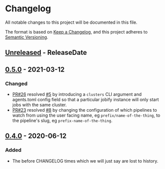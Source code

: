 # Changelog

All notable changes to this project will be documented in this file.

The format is based on [Keep a Changelog](https://keepachangelog.com/en/1.0.0/),
and this project adheres to [Semantic Versioning](https://semver.org/spec/v2.0.0.html).

<!-- next-header -->
## [Unreleased] - ReleaseDate
## [0.5.0] - 2021-03-12
### Changed
- [PR#26](https://github.com/EmbarkStudios/buildkite-jobify/pull/26) resolved [#5](https://github.com/EmbarkStudios/buildkite-jobify/issues/5) by introducing a `clusters` CLI argument and agents.toml config field so that a particular jobify instance will only start jobs with the same cluster.
- [PR#23](https://github.com/EmbarkStudios/buildkite-jobify/pull/23) resolved [#8](https://github.com/EmbarkStudios/buildkite-jobify/issues/8) by changing the configuration of which pipelines to watch from using the user facing name, eg `prefix/name-of-the-thing`, to the pipeline's slug, eg `prefix-name-of-the-thing`.

## [0.4.0] - 2020-06-12
### Added
- The before CHANGELOG times which we will just say are lost to history.

<!-- next-url -->
[Unreleased]: https://github.com/EmbarkStudios/buildkite-jobify/compare/0.5.0...HEAD
[0.5.0]: https://github.com/EmbarkStudios/buildkite-jobify/compare/0.4.0...0.5.0
[0.4.0]: https://github.com/EmbarkStudios/buildkite-jobify/releases/tag/0.4.0
